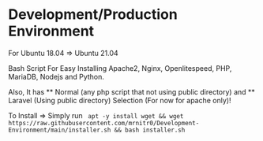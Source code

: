 # Development/Production Environment

For Ubuntu 18.04 => Ubuntu 21.04

Bash Script For Easy Installing Apache2, Nginx, Openlitespeed, PHP, MariaDB, Nodejs and Python.

Also, It has ** Normal (any php script that not using public directory) and ** Laravel (Using public directory) Selection (For now for apache only)!

To Install => Simply run ``` apt -y install wget && wget https://raw.githubusercontent.com/mrnitr0/Development-Environment/main/installer.sh && bash installer.sh```
